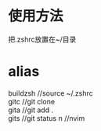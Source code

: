 # 使用方法

把.zshrc放置在~/目录

# alias

buildzsh //source ~/.zshrc  
gitc //git clone  
gita //git add .  
gits //git status 
n //nvim  

